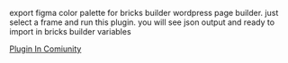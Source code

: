 export figma color palette for bricks builder wordpress page builder.
just select a frame and run this plugin. you will see json output and ready to import in bricks builder variables

[Plugin In Comiunity](https://www.figma.com/community/file/1491805149966955988)